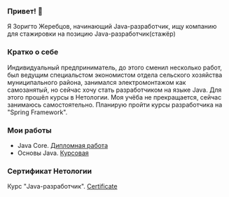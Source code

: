 ### Привет!  👋

Я Зоригто Жеребцов, начинающий Java-разработчик, ищу компанию для стажировки
на позицию Java-разработчик(стажёр)

### Кратко о себе

Индивидуальный предприниматель, до этого сменил несколько работ,
был ведущим специальстом экономистом отдела сельского хозяйства муниципального района,
занимался электромонтажом как самозанятый, но сейчас хочу стать разработчиком на языке Java.
Для этого прошёл курсы в Нетологии. Моя учёба не прекращается, сейчас занимаюсь самостоятельно.
Планирую пройти курсы разработчика на "Spring Framework".

### Мои работы
+ Java Core. [Дипломная работа](https://github.com/zorigto82/TaskManager.git)
+ Основы Java. [Курсовая](https://github.com/zorigto82/Converter-.git) 

### Сертификат Нетологии
Курс "Java-разработчик". [Certificate](https://github.com/zorigto82/zorigto82/blob/main/certificate%20об%20окончании%20обучения.pdf)
<!--
**zorigto82/zorigto82** is a ✨ _special_ ✨ repository because its `README.md` (this file) appears on your GitHub profile.

Here are some ideas to get you started:

- 🔭 I’m currently working on ...
- 🌱 I’m currently learning ...
- 👯 I’m looking to collaborate on ...
- 🤔 I’m looking for help with ...
- 💬 Ask me about ...
- 📫 How to reach me: ...
- 😄 Pronouns: ...
- ⚡ Fun fact: ...
-->
